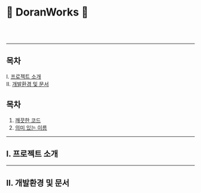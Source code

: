 # :newspaper: DoranWorks :newspaper:
<br><br><hr>
## 목차
Ⅰ. [프로젝트 소개](#Ⅰ.-프로젝트-소개)<br>
Ⅱ. [개발환경 및 문서](#Ⅱ.-개발환경-및-문서)
## 목차

1. [깨끗한 코드](#1장.-깨끗한-코드)
2. [의미 있는 이름](#2장.-의미-있는-이름)
---
## Ⅰ. 프로젝트 소개
-----
## Ⅱ. 개발환경 및 문서
